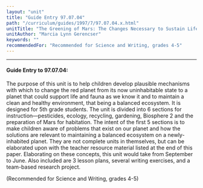 ```yaml
---
layout: "unit"
title: "Guide Entry 97.07.04"
path: "/curriculum/guides/1997/7/97.07.04.x.html"
unitTitle: "The Greening of Mars: The Changes Necessary to Sustain Life on Mars"
unitAuthor: "Marcia Lynn Gerencser"
keywords: ""
recommendedFor: "Recommended for Science and Writing, grades 4-5"
---
```

<body>
<hr/>
 <h4>
  Guide Entry to 97.07.04:
 </h4>
 The purpose of this unit is to help children develop plausible mechanisms with which to change the red planet from its now uninhabitable state to a planet that could support life and fauna as we know it and to maintain a clean and healthy environment, that being a balanced ecosystem. It is designed for 5th grade students. The unit is divided into 6 sections for instruction—pesticides, ecology, recycling, gardening, Biosphere 2 and the preparation of Mars for habitation. The intent of the first 5 sections is to make children aware of problems that exist on our planet and how the solutions are relevant to maintaining a balanced ecosystem on a newly-inhabited planet. They are not complete units in themselves, but can be elaborated upon with the teacher resource material listed at the end of this paper. Elaborating on these concepts, this unit would take from September to June. Also included are 3 lesson plans, several writing exercises, and a team-based research project.
 <p>
  (Recommended for Science and Writing, grades 4-5)
 </p>

</body>